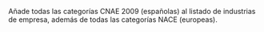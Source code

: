 Añade todas las categorías CNAE 2009 (españolas) al listado de industrias de
empresa, además de todas las categorías NACE (europeas).
